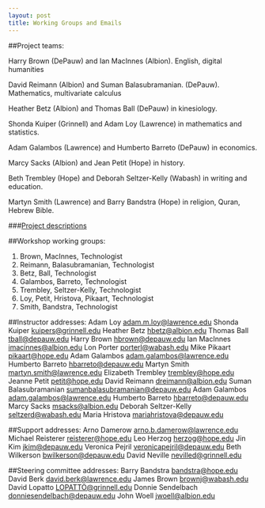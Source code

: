 ```yaml
---
layout: post
title: Working Groups and Emails
---
```


##Project teams:

Harry Brown (DePauw) and Ian MacInnes (Albion). English, digital humanities

David Reimann (Albion) and Suman Balasubramanian. (DePauw). Mathematics, multivariate calculus

Heather Betz (Albion) and Thomas Ball (DePauw) in kinesiology.

Shonda Kuiper (Grinnell) and Adam Loy (Lawrence) in mathematics and statistics.

Adam Galambos (Lawrence) and Humberto Barreto (DePauw) in economics.

Marcy Sacks (Albion)  and Jean Petit (Hope) in history.

Beth Trembley (Hope) and Deborah Seltzer-Kelly (Wabash) in writing and education.

Martyn Smith (Lawrence) and Barry Bandstra (Hope) in religion, Quran, Hebrew Bible.

###[Project descriptions](http://hybridliberalarts.org/2016/04/01/hybrid-projects/)

##Workshop working groups:
1. Brown, MacInnes, Technologist
2. Reimann, Balasubramanian, Technologist
3. Betz, Ball, Technologist
4. Galambos, Barreto, Technologist
5. Trembley, Seltzer-Kelly, Technologist
6. Loy, Petit, Hristova, Pikaart, Technologist
7. Smith, Bandstra, Technologist


##Instructor addresses:
Adam Loy <adam.m.loy@lawrence.edu>
Shonda Kuiper <kuipers@grinnell.edu>
Heather Betz <hbetz@albion.edu>
Thomas Ball <tball@depauw.edu>
Harry Brown <hbrown@depauw.edu>
Ian MacInnes <imacinnes@albion.edu>
Lon Porter <porterl@wabash.edu>
Mike Pikaart <pikaart@hope.edu>
Adam Galambos <adam.galambos@lawrence.edu>
Humberto Barreto <hbarreto@depauw.edu>
Martyn Smith <martyn.smith@lawrence.edu>
Elizabeth Trembley <trembley@hope.edu>
Jeanne Petit <petit@hope.edu>
David Reimann <dreimann@albion.edu>
Suman Balasubramanian <sumanbalasubramanian@depauw.edu>
Adam Galambos <adam.galambos@lawrence.edu>
Humberto Barreto <hbarreto@depauw.edu>
Marcy Sacks <msacks@albion.edu>
Deborah Seltzer-Kelly <seltzerd@wabash.edu>
Maria Hristova <mariahristova@depauw.edu>

##Support addresses:
Arno Damerow <arno.b.damerow@lawrence.edu>
Michael Reisterer <reisterer@hope.edu>
Leo Herzog <herzog@hope.edu>
Jin Kim <jkim@depauw.edu>
Veronica Pejril <veronicapejril@depauw.edu>
Beth Wilkerson <bwilkerson@depauw.edu>
David Neville <nevilled@grinnell.edu>

##Steering committee addresses:
Barry Bandstra <bandstra@hope.edu>
David Berk <david.berk@lawrence.edu>
James Brown <brownj@wabash.edu>
David Lopatto <LOPATTO@grinnell.edu>
Donnie Sendelbach <donniesendelbach@depauw.edu>
John Woell <jwoell@albion.edu>
